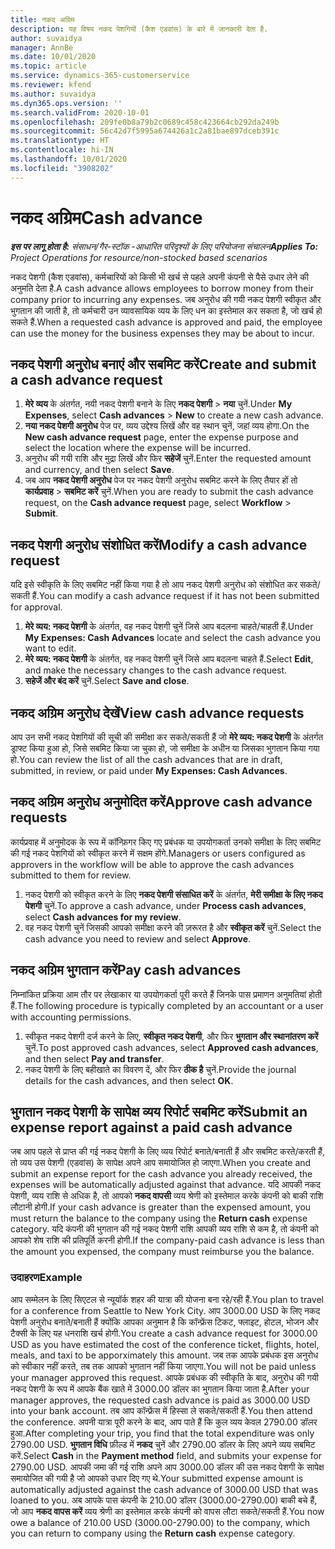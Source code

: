```yaml
---
title: नकद अग्रिम
description: यह विषय नकद पेशगियों (कैश एडवांस) के बारे में जानकारी देता है.
author: suvaidya
manager: AnnBe
ms.date: 10/01/2020
ms.topic: article
ms.service: dynamics-365-customerservice
ms.reviewer: kfend
ms.author: suvaidya
ms.dyn365.ops.version: ''
ms.search.validFrom: 2020-10-01
ms.openlocfilehash: 209fe0b8a79b2c0689c458c423664cb292da249b
ms.sourcegitcommit: 56c42d7f5995a674426a1c2a81bae897dceb391c
ms.translationtype: HT
ms.contentlocale: hi-IN
ms.lasthandoff: 10/01/2020
ms.locfileid: "3908202"
---
```

# <a name="cash-advance"></a><span data-ttu-id="b9358-103">नकद अग्रिम</span><span class="sxs-lookup"><span data-stu-id="b9358-103">Cash advance</span></span>

<span data-ttu-id="b9358-104">_**इस पर लागू होता है:** संसाधन/गैर-स्टॉक -आधारित परिदृश्यों के लिए परियोजना संचालन_</span><span class="sxs-lookup"><span data-stu-id="b9358-104">_**Applies To:** Project Operations for resource/non-stocked based scenarios_</span></span>

<span data-ttu-id="b9358-105">नकद पेशगी (कैश एडवांस), कर्मचारियों को किसी भी खर्च से पहले अपनी कंपनी से पैसे उधार लेने की अनुमति देता है.</span><span class="sxs-lookup"><span data-stu-id="b9358-105">A cash advance allows employees to borrow money from their company prior to incurring any expenses.</span></span> <span data-ttu-id="b9358-106">जब अनुरोध की गयी नकद पेशगी स्वीकृत और भुगतान की जाती है, तो कर्मचारी उन व्यावसायिक व्यय के लिए धन का इस्तेमाल कर सकता है, जो खर्च हो सकते हैं.</span><span class="sxs-lookup"><span data-stu-id="b9358-106">When a requested cash advance is approved and paid, the employee can use the money for the business expenses they may be about to incur.</span></span> 

## <a name="create-and-submit-a-cash-advance-request"></a><span data-ttu-id="b9358-107">नकद पेशगी अनुरोध बनाएं और सबमिट करें</span><span class="sxs-lookup"><span data-stu-id="b9358-107">Create and submit a cash advance request</span></span>

1. <span data-ttu-id="b9358-108">**मेरे व्यय** के अंतर्गत, नयी नकद पेशगी बनाने के लिए **नकद पेशगी** > **नया** चुनें.</span><span class="sxs-lookup"><span data-stu-id="b9358-108">Under **My Expenses**, select **Cash advances** > **New** to create a new cash advance.</span></span> 
2. <span data-ttu-id="b9358-109">**नया नकद पेशगी अनुरोध** पेज पर, व्यय उद्देश्य लिखें और वह स्थान चुनें, जहां व्यय होगा.</span><span class="sxs-lookup"><span data-stu-id="b9358-109">On the **New cash advance request** page, enter the expense purpose and select the location where the expense will be incurred.</span></span>
3. <span data-ttu-id="b9358-110">अनुरोध की गयी राशि और मुद्रा लिखें और फिर **सहेजें** चुनें.</span><span class="sxs-lookup"><span data-stu-id="b9358-110">Enter the requested amount and currency, and then select **Save**.</span></span> 
4. <span data-ttu-id="b9358-111">जब आप **नकद पेशगी अनुरोध** पेज पर नकद पेशगी अनुरोध सबमिट करने के लिए तैयार हों तो **कार्यप्रवाह** > **सबमिट करें** चुनें.</span><span class="sxs-lookup"><span data-stu-id="b9358-111">When you are ready to submit the cash advance request, on the **Cash advance request** page, select **Workflow** > **Submit**.</span></span>

## <a name="modify-a-cash-advance-request"></a><span data-ttu-id="b9358-112">नकद पेशगी अनुरोध संशोधित करें</span><span class="sxs-lookup"><span data-stu-id="b9358-112">Modify a cash advance request</span></span>

<span data-ttu-id="b9358-113">यदि इसे स्वीकृति के लिए सबमिट नहीं किया गया है तो आप नकद पेशगी अनुरोध को संशोधित कर सकते/सकती हैं.</span><span class="sxs-lookup"><span data-stu-id="b9358-113">You can modify a cash advance request if it has not been submitted for approval.</span></span>

1. <span data-ttu-id="b9358-114">**मेरे व्यय: नकद पेशगी** के अंतर्गत, वह नकद पेशगी चुनें जिसे आप बदलना चाहते/चाहती हैं.</span><span class="sxs-lookup"><span data-stu-id="b9358-114">Under **My Expenses: Cash Advances** locate and select the cash advance you want to edit.</span></span>
2. <span data-ttu-id="b9358-115">**मेरे व्यय: नकद पेशगी** के अंतर्गत, वह नकद पेशगी चुनें जिसे आप बदलना चाहते हैं.</span><span class="sxs-lookup"><span data-stu-id="b9358-115">Select **Edit**, and make the necessary changes to the cash advance request.</span></span> 
3. <span data-ttu-id="b9358-116">**सहेजें और बंद करें** चुनें.</span><span class="sxs-lookup"><span data-stu-id="b9358-116">Select **Save and close**.</span></span>


## <a name="view-cash-advance-requests"></a><span data-ttu-id="b9358-117">नकद अग्रिम अनुरोध देखें</span><span class="sxs-lookup"><span data-stu-id="b9358-117">View cash advance requests</span></span>
<span data-ttu-id="b9358-118">आप उन सभी नकद पेशगियों की सूची की समीक्षा कर सकते/सकती हैं जो **मेरे व्यय: नकद पेशगी** के अंतर्गत ड्राफ्ट किया हुआ हो, जिसे सबमिट किया जा चुका हो, जो समीक्षा के अधीन या जिसका भुगतान किया गया हो.</span><span class="sxs-lookup"><span data-stu-id="b9358-118">You can review the list of all the cash advances that are in draft, submitted, in review, or paid under **My Expenses: Cash Advances**.</span></span> 

## <a name="approve-cash-advance-requests"></a><span data-ttu-id="b9358-119">नकद अग्रिम अनुरोध अनुमोदित करें</span><span class="sxs-lookup"><span data-stu-id="b9358-119">Approve cash advance requests</span></span>

<span data-ttu-id="b9358-120">कार्यप्रवाह में अनुमोदक के रूप में कॉन्फ़िगर किए गए प्रबंधक या उपयोगकर्ता उनको समीक्षा के लिए सबमिट की गई नकद पेशगियों को स्वीकृत करने में सक्षम होंगे.</span><span class="sxs-lookup"><span data-stu-id="b9358-120">Managers or users configured as approvers in the workflow will be able to approve the cash advances submitted to them for review.</span></span> 

1. <span data-ttu-id="b9358-121">नकद पेशगी को स्वीकृत करने के लिए **नकद पेशगी संसाधित करें** के अंतर्गत, **मेरी समीक्षा के लिए नकद पेशगी** चुनें.</span><span class="sxs-lookup"><span data-stu-id="b9358-121">To approve a cash advance, under **Process cash advances**, select **Cash advances for my review**.</span></span>
2. <span data-ttu-id="b9358-122">वह नकद पेशगी चुनें जिसकी आपको समीक्षा करने की ज़रूरत है और **स्वीकृत करें** चुनें.</span><span class="sxs-lookup"><span data-stu-id="b9358-122">Select the cash advance you need to review and select **Approve**.</span></span>  

## <a name="pay-cash-advances"></a><span data-ttu-id="b9358-123">नकद अग्रिम भुगतान करें</span><span class="sxs-lookup"><span data-stu-id="b9358-123">Pay cash advances</span></span> 
<span data-ttu-id="b9358-124">निम्नांकित प्रक्रिया आम तौर पर लेखाकार या उपयोगकर्ता पूरी करते हैं जिनके पास प्रमाणन अनुमतियां होती हैं.</span><span class="sxs-lookup"><span data-stu-id="b9358-124">The following procedure is typically completed by an accountant or a user with accounting permissions.</span></span>

1. <span data-ttu-id="b9358-125">स्वीकृत नकद पेशगी दर्ज करने के लिए, **स्वीकृत नकद पेशगी**, और फिर **भुगतान और स्थानांतरण करें** चुनें.</span><span class="sxs-lookup"><span data-stu-id="b9358-125">To post approved cash advances, select **Approved cash advances**, and then select **Pay and transfer**.</span></span>  
2. <span data-ttu-id="b9358-126">नकद पेशगी के लिए बहीखाते का विवरण दें, और फिर **ठीक है** चुनें.</span><span class="sxs-lookup"><span data-stu-id="b9358-126">Provide the journal details for the cash advances, and then select **OK**.</span></span> 

## <a name="submit-an-expense-report-against-a-paid-cash-advance"></a><span data-ttu-id="b9358-127">भुगतान नकद पेशगी के सापेक्ष व्यय रिपोर्ट सबमिट करें</span><span class="sxs-lookup"><span data-stu-id="b9358-127">Submit an expense report against a paid cash advance</span></span> 

<span data-ttu-id="b9358-128">जब आप पहले से प्राप्त की गई नकद पेशगी के लिए व्यय रिपोर्ट बनाते/बनाती हैं और सबमिट करते/करती हैं, तो व्यय उस पेशगी (एडवांस) के सापेक्ष अपने आप समायोजित हो जाएगा.</span><span class="sxs-lookup"><span data-stu-id="b9358-128">When you create and submit an expense report for the cash advance you already received, the expenses will be automatically adjusted against that advance.</span></span> <span data-ttu-id="b9358-129">यदि आपकी नकद पेशगी, व्यय राशि से अधिक है, तो आपको **नकद वापसी** व्यय श्रेणी को इस्तेमाल करके कंपनी को बाकी राशि लौटानी होगी.</span><span class="sxs-lookup"><span data-stu-id="b9358-129">If your cash advance is greater than the expensed amount, you must return the balance to the company using the **Return cash** expense category.</span></span> <span data-ttu-id="b9358-130">यदि कंपनी की भुगतान की गई नकद पेशगी राशि आपकी व्यय राशि से कम है, तो कंपनी को आपको शेष राशि की प्रतिपूर्ति करनी होगी.</span><span class="sxs-lookup"><span data-stu-id="b9358-130">If the company-paid cash advance is less than the amount you expensed, the company must reimburse you the balance.</span></span> 

### <a name="example"></a><span data-ttu-id="b9358-131">उदाहरण</span><span class="sxs-lookup"><span data-stu-id="b9358-131">Example</span></span>
<span data-ttu-id="b9358-132">आप सम्मेलन के लिए सिएटल से न्यूयॉर्क शहर की यात्रा की योजना बना रहे/रही हैं.</span><span class="sxs-lookup"><span data-stu-id="b9358-132">You plan to travel for a conference from Seattle to New York City.</span></span> <span data-ttu-id="b9358-133">आप 3000.00 USD के लिए नकद पेशगी अनुरोध बनाते/बनाती हैं क्योंकि आपका अनुमान है कि कॉन्फ्रेंस टिकट, फ्लाइट, होटल, भोजन और टैक्सी के लिए यह धनराशि खर्च होगी.</span><span class="sxs-lookup"><span data-stu-id="b9358-133">You create a cash advance request for 3000.00 USD as you have estimated the cost of the conference ticket, flights, hotel, meals, and taxi to be apporximately this amount.</span></span> <span data-ttu-id="b9358-134">जब तक आपके प्रबंधक इस अनुरोध को स्वीकार नहीं करते, तब तक आपको भुगतान नहीं किया जाएगा.</span><span class="sxs-lookup"><span data-stu-id="b9358-134">You will not be paid unless your manager approved this request.</span></span> <span data-ttu-id="b9358-135">आपके प्रबंधक की स्वीकृति के बाद, अनुरोध की गयी नकद पेशगी के रूप में आपके बैंक खाते में 3000.00 डॉलर का भुगतान किया जाता है.</span><span class="sxs-lookup"><span data-stu-id="b9358-135">After your manager approves, the requested cash advance is paid as 3000.00 USD into your bank account.</span></span> <span data-ttu-id="b9358-136">तब आप कॉन्फ्रेंस में हिस्सा ले सकते/सकती हैं.</span><span class="sxs-lookup"><span data-stu-id="b9358-136">You then attend the conference.</span></span> <span data-ttu-id="b9358-137">अपनी यात्रा पूरी करने के बाद, आप पाते हैं कि कुल व्यय केवल 2790.00 डॉलर हुआ.</span><span class="sxs-lookup"><span data-stu-id="b9358-137">After completing your trip, you find that the total expenditure was only 2790.00 USD.</span></span> <span data-ttu-id="b9358-138">**भुगतान विधि** फ़ील्ड में **नकद** चुनें और 2790.00 डॉलर के लिए अपने व्यय सबमिट करें.</span><span class="sxs-lookup"><span data-stu-id="b9358-138">Select **Cash** in the **Payment method** field, and submits your expense for 2790.00 USD.</span></span> <span data-ttu-id="b9358-139">आपकी जमा की गई राशि अपने आप 3000.00 डॉलर की उस नकद पेशगी के सापेक्ष समायोजित की गयी है जो आपको उधार दिए गए थे.</span><span class="sxs-lookup"><span data-stu-id="b9358-139">Your submitted expense amount is automatically adjusted against the cash advance of 3000.00 USD that was loaned to you.</span></span> <span data-ttu-id="b9358-140">अब आपके पास कंपनी के 210.00 डॉलर (3000.00-2790.00) बाकी बचे हैं, जो आप **नकद वापस करें** व्यय श्रेणी का इस्तेमाल करके कंपनी को वापस लौटा सकते/सकती हैं.</span><span class="sxs-lookup"><span data-stu-id="b9358-140">You now owe a balance of 210.00 USD (3000.00-2790.00) to the company, which you can return to company using the **Return cash** expense category.</span></span> 
